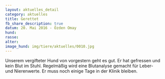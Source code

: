 ```yaml
---
layout: aktuelles_detail
category: aktuelles
title: Gerettet
fb_share_description: true
datum: 20. Mai 2016 - Özden Omay
hund: 
rasse:
alter:
image_hund: img/tiere/aktuelles/0010.jpg
---
```



Unserem vergifteter Hund von vorgestern geht es gut. Er hat gefressen und kein Blut im Stuhl. Regelmäßig wird eine Blutanalyse gemacht für Leber- und Nierenwerte.
Er muss noch einige Tage in der Klinik bleiben. 